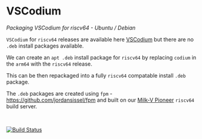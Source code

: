 # VSCodium
*Packaging VSCodium for riscv64 - Ubuntu / Debian*

`VSCodium` for `riscv64` releases are available here [VSCodium](https://github.com/VSCodium/vscodium/releases) but there are no `.deb` install packages available.

We can create an `apt .deb` install package for `riscv64` by replacing `codium` in the `arm64` with the `riscv64` release.

This can be then repackaged into a fully `riscv64` compatable install `.deb` package.

The `.deb` packages are created using `fpm` - https://github.com/jordansissel/fpm and built on our [Milk-V Pioneer](https://milkv.io/pioneer) `riscv64` build server.

</br>

[![Build Status](https://ci.swiftlang.xyz/view/riscv64/job/vscodium-riscv64-deb/badge/icon)](https://ci.swiftlang.xyz/view/riscv64/job/vscodium-riscv64-deb/)
